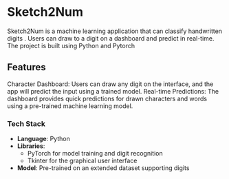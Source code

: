 # Sketch2Num

<p>Sketch2Num is a machine learning application that can classify handwritten digits . Users can draw to a digit on a dashboard and predict in real-time. The project is built using Python and Pytorch </p>

<h2>Features </h2>
Character Dashboard: Users can draw any digit on the interface, and the app will predict the input using a trained model.
Real-time Predictions: The dashboard provides quick predictions for drawn characters and words using a pre-trained machine learning model.

<h3> Tech Stack </h3>
<ul> 
  <li><strong>Language</strong>: Python</li>
  <li><strong>Libraries</strong>:
    <ul>
      <li>PyTorch for model training and digit recognition</li>
      <li>Tkinter for the graphical user interface</li>
    </ul>
  </li>
  <li><strong>Model</strong>: Pre-trained on an extended dataset supporting digits</li>
</ul>
